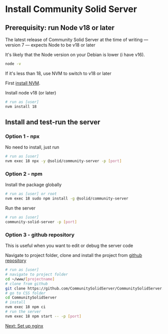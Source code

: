 # Install Community Solid Server

## Prerequisity: run Node v18 or later

The latest release of Community Solid Server at the time of writing &mdash; version 7 &mdash; expects Node to be v18 or later

It's likely that the Node version on your Debian is lower (i have v16).

```sh
node -v
```

If it's less than 18, use NVM to switch to v18 or later

First [install NVM](https://github.com/nvm-sh/nvm?tab=readme-ov-file#install--update-script).

Install node v18 (or later)

```sh
# run as [user]
nvm install 18
```

## Install and test-run the server

### Option 1 - npx

No need to install, just run

```sh
# run as [user]
nvm exec 18 npx -y @solid/community-server -p [port]
```

### Option 2 - npm

Install the package globally

```sh
# run as [user] or root
nvm exec 18 sudo npm install -g @solid/community-server
```

Run the server

```sh
# run as [user]
community-solid-server -p [port]
```

### Option 3 - github repository

This is useful when you want to edit or debug the server code

Navigate to project folder, clone and install the project from [github repository](https://github.com/CommunitySolidServer/CommunitySolidServer)

```sh
# run as [user]
# navigate to project folder
cd ~/www/[projectname]
# clone from github
git clone https://github.com/CommunitySolidServer/CommunitySolidServer.git
# go to CSS folder
cd CommunitySolidServer
# install
nvm exec 18 npm ci
# run the server
nvm exec 18 npm start -- -p [port]
```

[Next: Set up nginx](setup-nginx.md)
